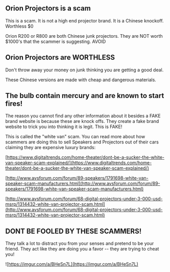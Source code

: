 ## Orion Projectors is a scam

This is a scam. It is not a high end projector brand. It is a Chinese knockoff. Worthless $0

Orion R200 or R800 are both Chinese junk projectors. They are NOT worth $1000's that the scammer is suggesting. AVOID

## Orion Projectors are WORTHLESS

Don't throw away your money on junk thinking you are getting a good deal.

These Chinese versions are made with cheap and dangerous materials.

## The bulb contain mercury and are known to start fires!

The reason you cannot find any other information about it besides a FAKE brand website is because these are knock offs. They create a fake brand website to trick you into thinking it is legit. This is FAKE!



This is called the "white van" scam. You can read more about how scammers are doing this to sell Speakers and Projectors out of their cars claiming they are expensive luxury brands:

[https://www.digitaltrends.com/home-theater/dont-be-a-sucker-the-white-van-speaker-scam-explained/](https://www.digitaltrends.com/home-theater/dont-be-a-sucker-the-white-van-speaker-scam-explained/) 

[http://www.avsforum.com/forum/89-speakers/1791698-white-van-speaker-scam-manufacturers.html](http://www.avsforum.com/forum/89-speakers/1791698-white-van-speaker-scam-manufacturers.html)

[http://www.avsforum.com/forum/68-digital-projectors-under-3-000-usd-msrp/1314432-white-van-projector-scam.html](http://www.avsforum.com/forum/68-digital-projectors-under-3-000-usd-msrp/1314432-white-van-projector-scam.html)

## DONT BE FOOLED BY THESE SCAMMERS!

They talk a lot to distract you from your senses and pretend to be your friend. They act like they are doing you a favor -- they are trying to cheat you!

![https://imgur.com/a/BHeSn7L](https://imgur.com/a/BHeSn7L)

```
